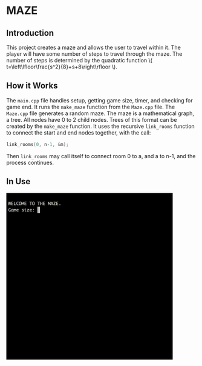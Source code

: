 # MAZE

<script type="text/javascript" src="http://cdn.mathjax.org/mathjax/latest/MathJax.js?config=TeX-AMS-MML_HTMLorMML"></script>

## Introduction

This project creates a maze and allows the user to travel within it.
The player will have some number of steps to travel through the maze.
The number of steps is determined by the quadratic function \\( t=\left\lfloor\frac{s^2}{8}+s+8\right\rfloor \\).

## How it Works

The `main.cpp` file handles setup, getting game size, timer, and checking for game end.
It runs the `make_maze` function from the `Maze.cpp` file.
The `Maze.cpp` file generates a random maze. The maze is a mathematical graph, a tree.
All nodes have 0 to 2 child nodes.
Trees of this format can be created by the `make_maze` function.
It uses the recursive `link_rooms` function to connect the start and end nodes together, with the call:
```cpp
link_rooms(0, n-1, &m);
```
Then `link_rooms` may call itself to connect room 0 to a, and a to n-1, and the process continues.

## In Use

![example GIF](example.gif "EXAMPLE")